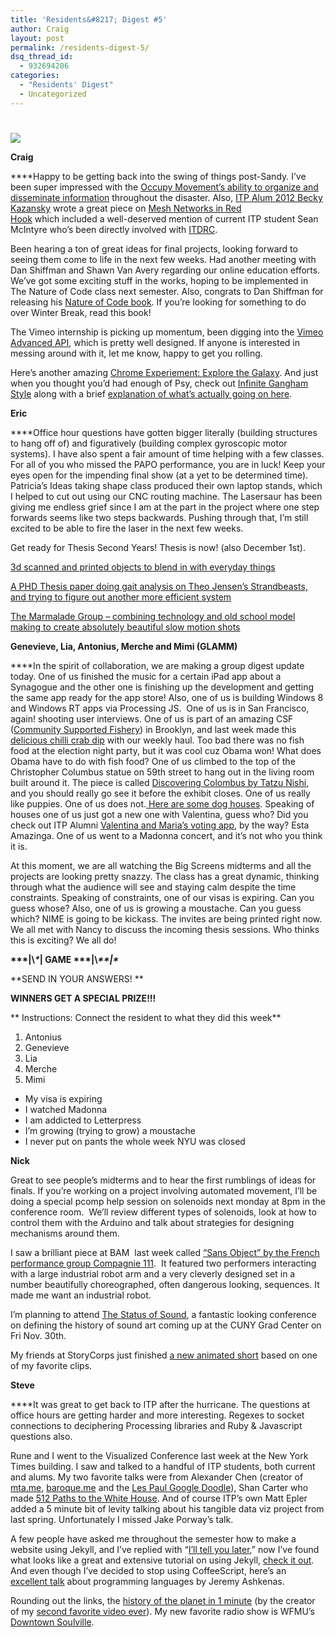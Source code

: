 ```yaml
---
title: 'Residents&#8217; Digest #5'
author: Craig
layout: post
permalink: /residents-digest-5/
dsq_thread_id:
  - 932694206
categories:
  - "Residents' Digest"
  - Uncategorized
---
```

# 

******![][1]******

 [1]: https://lh3.googleusercontent.com/gbQSI3nixzzRkaFl_oiLY3ANXAR15HLnkloOxGVslLk3IaFcb2mjkJuqwjAxPp9Yj1O8CCywadl8q8eF6Vb9djRJzNi7BNi4q0HQDw7Vz1O3lGetVl0w

**Craig**

****Happy to be getting back into the swing of things post-Sandy. I’ve been super impressed with the [Occupy Movement’s ability to organize and disseminate information][2] throughout the disaster. Also, [ITP Alum 2012 Becky Kazansky][3] wrote a great piece on [Mesh Networks in Red Hook][4] which included a well-deserved mention of current ITP student Sean McIntyre who’s been directly involved with [ITDRC][5].

 [2]: http://interoccupy.net/occupysandy/
 [3]: https://twitter.com/pondswimmer
 [4]: http://techpresident.com/news/23127/red-hook-mesh-network-connects-sandy-survivors-still-without-power
 [5]: http://www.itdrc.org/

Been hearing a ton of great ideas for final projects, looking forward to seeing them come to life in the next few weeks. Had another meeting with Dan Shiffman and Shawn Van Avery regarding our online education efforts. We’ve got some exciting stuff in the works, hoping to be implemented in The Nature of Code class next semester. Also, congrats to Dan Shiffman for releasing his [Nature of Code book][6]. If you’re looking for something to do over Winter Break, read this book!

 [6]: http://natureofcode.com/

The Vimeo internship is picking up momentum, been digging into the [Vimeo Advanced API][7], which is pretty well designed. If anyone is interested in messing around with it, let me know, happy to get you rolling.

 [7]: https://developer.vimeo.com/apis/advanced

Here’s another amazing [Chrome Experiement: Explore the Galaxy][8]. And just when you thought you’d had enough of Psy, check out [Infinite Gangham Style][9] along with a brief [explanation of what’s actually going on here][10].

 [8]: http://workshop.chromeexperiments.com/stars/
 [9]: http://static.echonest.com/InfiniteGangnamStyle/
 [10]: http://musicmachinery.com/2012/10/28/infinite-gangnam-style/

**Eric**

****Office hour questions have gotten bigger literally (building structures to hang off of) and figuratively (building complex gyroscopic motor systems). I have also spent a fair amount of time helping with a few classes. For all of you who missed the PAPO performance, you are in luck! Keep your eyes open for the impending final show (at a yet to be determined time). Patricia’s Ideas taking shape class produced their own laptop stands, which I helped to cut out using our CNC routing machine. The Lasersaur has been giving me endless grief since I am at the part in the project where one step forwards seems like two steps backwards. Pushing through that, I’m still excited to be able to fire the laser in the next few weeks.

Get ready for Thesis Second Years! Thesis is now! (also December 1st).

[3d scanned and printed objects to blend in with everyday things][11]

 [11]: http://vimeo.com/43442146

[A PHD Thesis paper doing gait analysis on Theo Jensen’s Strandbeasts, and trying to figure out another more efficient system][12]

 [12]: http://physastro.pomona.edu/wp-content/uploads/2012/09/thesis_ghassaei.pdf

[The Marmalade Group – combining technology and old school model making to create absolutely beautiful slow motion shots][13]

 [13]: http://vimeo.com/43455552

**Genevieve, Lia, Antonius, Merche and Mimi (GLAMM)**

****In the spirit of collaboration, we are making a group digest update today. One of us finished the music for a certain iPad app about a Synagogue and the other one is finishing up the development and getting the same app ready for the app store! Also, one of us is building Windows 8 and Windows RT apps via Processing JS.  One of us is in San Francisco, again! shooting user interviews. One of us is part of an amazing CSF ([Community Supported Fishery][14]) in Brooklyn, and last week made this [delicious chilli crab dip][15] with our weekly haul. Too bad there was no fish food at the election night party, but it was cool cuz Obama won! What does Obama have to do with fish food? One of us climbed to the top of the Christopher Columbus statue on 59th street to hang out in the living room built around it. The piece is called [Discovering Colombus by Tatzu Nishi][16], and you should really go see it before the exhibit closes. One of us really like puppies. One of us does not.[ Here are some dog houses][17]. Speaking of houses one of us just got a new one with Valentina, guess who? Did you check out ITP Alumni [Valentina and Maria’s voting app][18], by the way? Esta Amazinga. One of us went to a Madonna concert, and it’s not who you think it is.

 [14]: http://mermaidsgardennyc.com/csf/
 [15]: http://www.foodrepublic.com/2012/01/06/chili-crab-dip-recipe?fb_action_ids=10100216846819365&fb_action_types=og.likes&fb_source=aggregation&fb_aggregation_id=288381481237582
 [16]: http://www.publicartfund.org/view/exhibitions/5495_discovering_columbus
 [17]: http://www.fastcodesign.com/1671250/amazingly-weird-architecture-for-dogs-from-mujis-creative-guru#2
 [18]: http://m.votescope.us/app/webroot/desktop/#.UKadBYZxPIU

At this moment, we are all watching the Big Screens midterms and all the projects are looking pretty snazzy. The class has a great dynamic, thinking through what the audience will see and staying calm despite the time constraints. Speaking of constraints, one of our visas is expiring. Can you guess whose? Also, one of us is growing a moustache. Can you guess which? NIME is going to be kickass. The invites are being printed right now. We all met with Nancy to discuss the incoming thesis sessions. Who thinks this is exciting? We all do!

**\*\*\*|\\*\**| GAME \*\*\*|\\*\*\*|\****

**SEND IN YOUR ANSWERS! **

**WINNERS GET A SPECIAL PRIZE!!!**

** Instructions: Connect the resident to what they did this week**

1.  Antonius
2.  Genevieve
3.  Lia
4.  Merche
5.  Mimi

*   My visa is expiring
*   I watched Madonna
*   I am addicted to Letterpress
*   I’m growing (trying to grow) a moustache
*   I never put on pants the whole week NYU was closed

**Nick**

Great to see people’s midterms and to hear the first rumblings of ideas for finals. If you’re working on a project involving automated movement, I’ll be doing a special pcomp help session on solenoids next monday at 8pm in the conference room.  We’ll review different types of solenoids, look at how to control them with the Arduino and talk about strategies for designing mechanisms around them.

I saw a brilliant piece at BAM  last week called [“Sans Object” by the French performance group Compagnie 111][19].  It featured two performers interacting with a large industrial robot arm and a very cleverly designed set in a number beautifully choreographed, often dangerous looking, sequences. It made me want an industrial robot.

 [19]: https://vimeo.com/44158797

I’m planning to attend [The Status of Sound][20], a fantastic looking conference on defining the history of sound art coming up at the CUNY Grad Center on Fri Nov. 30th.

 [20]: http://thestatusofsound.com/

My friends at StoryCorps just finished [a new animated short][21] based on one of my favorite clips.

 [21]: http://storycorps.org/animation/

**Steve**

****It was great to get back to ITP after the hurricane. The questions at office hours are getting harder and more interesting. Regexes to socket connections to deciphering Processing libraries and Ruby & Javascript questions also.

Rune and I went to the Visualized Conference last week at the New York Times building. I saw and talked to a handful of ITP students, both current and alums. My two favorite talks were from Alexander Chen (creator of [mta.me][22], [baroque.me][23] and the [Les Paul Google Doodle][24]), Shan Carter who made [512 Paths to the White House][25]. And of course ITP’s own Matt Epler added a 5 minute bit of levity talking about his tangible data viz project from last spring. Unfortunately I missed Jake Porway’s talk.

 [22]: http://mta.me/
 [23]: http://baroque.me/
 [24]: http://www.google.com/logos/2011/lespaul.html
 [25]: http://www.nytimes.com/interactive/2012/11/02/us/politics/paths-to-the-white-house.html

A few people have asked me throughout the semester how to make a website using Jekyll, and I’ve replied with “[I’ll tell you later][26],” now I’ve found what looks like a great and extensive tutorial on using Jekyll, [check it out][27]. And even though I’ve decided to stop using CoffeeScript, here’s an [excellent talk][28] about programming languages by Jeremy Ashkenas.

 [26]: http://www.youtube.com/watch?feature=player_detailpage&v=dE-mxVxFXLg#t=98s
 [27]: http://hellarobots.com/2012/01/06/blogging-with-jekyll-quickstart.html
 [28]: http://www.confreaks.com/videos/379-sunnyconf2010-keynote

Rounding out the links, the [history of the planet in 1 minute][29] (by the creator of my [second favorite video ever][30]). My new favorite radio show is WFMU’s [Downtown Soulville][31].

 [29]: http://apod.nasa.gov/apod/ap121114.html
 [30]: http://www.youtube.com/watch?v=zSgiXGELjbc&feature=plcp
 [31]: http://www.wfmu.org/playlists/SV